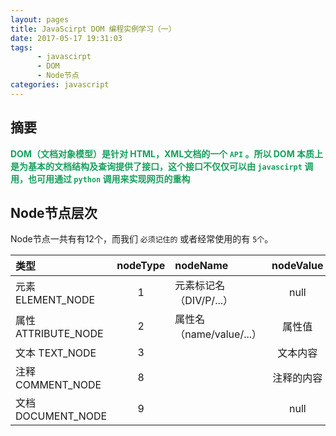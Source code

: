 ```yaml
---
layout: pages
title: JavaScirpt DOM 编程实例学习（一）
date: 2017-05-17 19:31:03
tags:
      - javascirpt 
      - DOM
      - Node节点
categories: javascript
---
```

## 摘要 ##
<!--**<p style="color:#15A05D;display：block"></p>**-->
**<p style="color:#15A05D;display：block">DOM（文档对象模型）是针对 HTML，XML文档的一个 `API` 。所以 DOM 本质上是为基本的文档结构及查询提供了接口，这个接口不仅仅可以由 `javascirpt` 调用，也可用通过 `python` 调用来实现网页的重构</p>**

## Node节点层次 ##
Node节点一共有有12个，而我们 `必须记住的` 或者经常使用的有 `5个`。

| 类型          | nodeType| nodeName | nodeValue
|:-------|:---:|:------| :-----:|
| 元素 ELEMENT_NODE   |  1  | 元素标记名（DIV/P/...） |null
| 属性 ATTRIBUTE_NODE |  2  | 属性名（name/value/...）|属性值
| 文本 TEXT_NODE      |  3  |                         |文本内容
| 注释 COMMENT_NODE   |  8  |                |注释的内容
| 文档 DOCUMENT_NODE  |  9  |                     |null